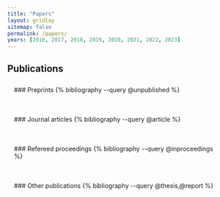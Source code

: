 ```yaml
---
title: "Papers"
layout: gridlay
sitemap: false
permalink: /papers/
years: [2016, 2017, 2018, 2019, 2020, 2021, 2022, 2023]
---
```


<style>
.jumbotron{
    padding:3%;
    padding-bottom:10px;
    padding-top:10px;
    margin-top:10px;
    margin-bottom:30px;
}
</style>

## Publications

<div class="jumbotron">
### Preprints
{% bibliography --query @unpublished %}
</div>

<div class="jumbotron">
### Journal articles
{% bibliography --query @article %}
</div>

<div class="jumbotron">
### Refereed proceedings
{% bibliography --query @inproceedings %}
</div>

<div class="jumbotron">
### Other publications
{% bibliography --query @thesis,@report %}
</div>


